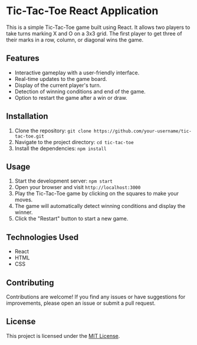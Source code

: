 # Tic-Tac-Toe React Application

This is a simple Tic-Tac-Toe game built using React. It allows two players to take turns marking X and O on a 3x3 grid. The first player to get three of their marks in a row, column, or diagonal wins the game.

## Features

- Interactive gameplay with a user-friendly interface.
- Real-time updates to the game board.
- Display of the current player's turn.
- Detection of winning conditions and end of the game.
- Option to restart the game after a win or draw.

## Installation

1. Clone the repository: `git clone https://github.com/your-username/tic-tac-toe.git`
2. Navigate to the project directory: `cd tic-tac-toe`
3. Install the dependencies: `npm install`

## Usage

1. Start the development server: `npm start`
2. Open your browser and visit `http://localhost:3000`
3. Play the Tic-Tac-Toe game by clicking on the squares to make your moves.
4. The game will automatically detect winning conditions and display the winner.
5. Click the "Restart" button to start a new game.

## Technologies Used

- React
- HTML
- CSS

## Contributing

Contributions are welcome! If you find any issues or have suggestions for improvements, please open an issue or submit a pull request.

## License

This project is licensed under the [MIT License](LICENSE).
